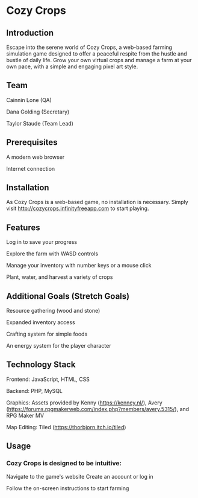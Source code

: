 # Cozy Crops
## Introduction
Escape into the serene world of Cozy Crops, a web-based farming simulation game designed to offer a peaceful respite from the hustle and bustle of daily life. Grow your own virtual crops and manage a farm at your own pace, with a simple and engaging pixel art style.

## Team
Cainnin Lone (QA)

Dana Golding (Secretary)

Taylor Staude (Team Lead)

## Prerequisites
A modern web browser

Internet connection

## Installation
As Cozy Crops is a web-based game, no installation is necessary. Simply visit http://cozycrops.infinityfreeapp.com to start playing.

## Features
Log in to save your progress

Explore the farm with WASD controls

Manage your inventory with number keys or a mouse click

Plant, water, and harvest a variety of crops

## Additional Goals (Stretch Goals)
Resource gathering (wood and stone)

Expanded inventory access

Crafting system for simple foods

An energy system for the player character

## Technology Stack
Frontend: JavaScript, HTML, CSS

Backend: PHP, MySQL

Graphics: Assets provided by Kenny (https://kenney.nl/), Avery (https://forums.rpgmakerweb.com/index.php?members/avery.5315/), and RPG Maker MV

Map Editing: Tiled (https://thorbjorn.itch.io/tiled)

## Usage
### Cozy Crops is designed to be intuitive:

Navigate to the game's website
Create an account or log in

Follow the on-screen instructions to start farming
